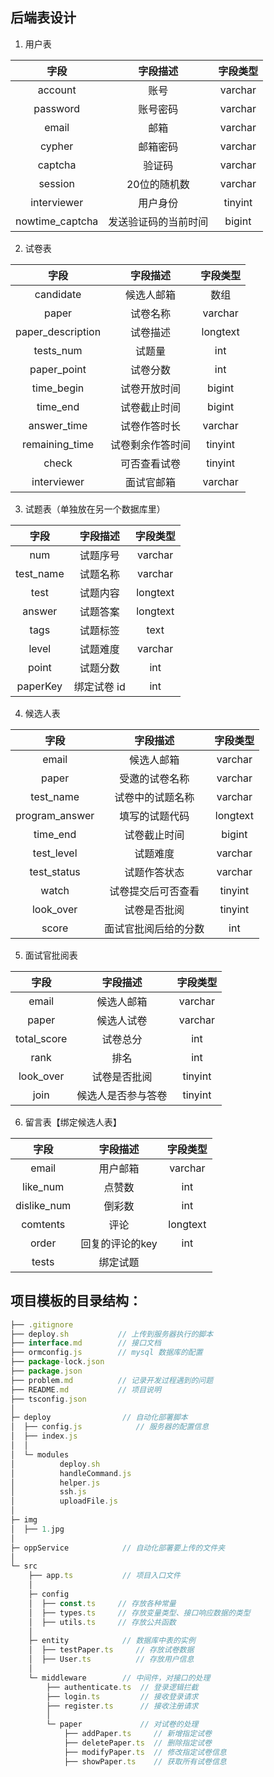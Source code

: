 ## 后端表设计
1. 用户表

|字段|字段描述|字段类型|
|:--:|:--:|:--:|
|account|账号|varchar|
|password|账号密码|varchar|
|email|邮箱|varchar|
|cypher|邮箱密码|varchar|
|captcha|验证码|varchar|
|session|20位的随机数|varchar|
|interviewer|用户身份|tinyint|
|nowtime_captcha|发送验证码的当前时间|bigint|

2. 试卷表

|字段|字段描述|字段类型|
|:--:|:--:|:--:|
|candidate|候选人邮箱|数组|
|paper|试卷名称|varchar|
|paper_description|试卷描述|longtext|
|tests_num|试题量|int|
|paper_point|试卷分数|int|
|time_begin|试卷开放时间|bigint|
|time_end|试卷截止时间|bigint|
|answer_time|试卷作答时长|varchar|
|remaining_time|试卷剩余作答时间|tinyint|
|check|可否查看试卷|tinyint|
|interviewer|面试官邮箱|varchar|

3. 试题表（单独放在另一个数据库里）

|字段|字段描述|字段类型|
|:--:|:--:|:--:|
|num|试题序号|varchar|
|test_name|试题名称|varchar|
|test|试题内容|longtext|
|answer|试题答案|longtext|
|tags|试题标签|text|
|level|试题难度|varchar|
|point|试题分数|int|
|paperKey|绑定试卷 id|int|

4. 候选人表

|字段|字段描述|字段类型|
|:--:|:--:|:--:|
|email|候选人邮箱|varchar|
|paper|受邀的试卷名称|varchar|
|test_name|试卷中的试题名称|varchar|
|program_answer|填写的试题代码|longtext|
|time_end|试卷截止时间|bigint|
|test_level|试题难度|varchar|
|test_status|试题作答状态|varchar|
|watch|试卷提交后可否查看|tinyint|
|look_over|试卷是否批阅|tinyint|
|score|面试官批阅后给的分数|int|

5. 面试官批阅表

|字段|字段描述|字段类型|
|:--:|:--:|:--:|
|email|候选人邮箱|varchar|
|paper|候选人试卷|varchar|
|total_score|试卷总分|int|
|rank|排名|int|
|look_over|试卷是否批阅|tinyint|
|join|候选人是否参与答卷|tinyint|

6. 留言表【绑定候选人表】

|字段|字段描述|字段类型|
|:--:|:--:|:--:|
|email|用户邮箱|varchar|
|like_num|点赞数|int|
|dislike_num|倒彩数|int|
|comtents|评论|longtext|
|order|回复的评论的key|int|
|tests|绑定试题| |


## 项目模板的目录结构：
```js
├── .gitignore
├── deploy.sh           // 上传到服务器执行的脚本
├── interface.md        // 接口文档
├── ormconfig.js        // mysql 数据库的配置
├── package-lock.json        
├── package.json
├── problem.md          // 记录开发过程遇到的问题
├── README.md           // 项目说明
├── tsconfig.json
│
├─ deploy                // 自动化部署脚本
│  ├── config.js            // 服务器的配置信息
│  ├── index.js
│  │
│  └─ modules    
│          deploy.sh
│          handleCommand.js
│          helper.js
│          ssh.js
│          uploadFile.js
│
├─ img
│  ├── 1.jpg
│
├─ oppService            // 自动化部署要上传的文件夹
│
└─ src
    ├── app.ts           // 项目入口文件
    │
    ├─ config            
    │  ├── const.ts     // 存放各种常量
    │  ├── types.ts     // 存放变量类型、接口响应数据的类型
    │  ├── utils.ts     // 存放公共函数
    │
    ├─ entity            // 数据库中表的实例
    │  ├── testPaper.ts     // 存放试卷数据
    │  ├── User.ts          // 存放用户信息
    │
    └─ middleware        // 中间件，对接口的处理
        ├── authenticate.ts  // 登录逻辑拦截
        ├── login.ts         // 接收登录请求
        ├── register.ts      // 接收注册请求
        │
        └─ paper             // 对试卷的处理
            ├── addPaper.ts     // 新增指定试卷
            ├── deletePaper.ts  // 删除指定试卷
            ├── modifyPaper.ts  // 修改指定试卷信息
            ├── showPaper.ts    // 获取所有试卷信息
```